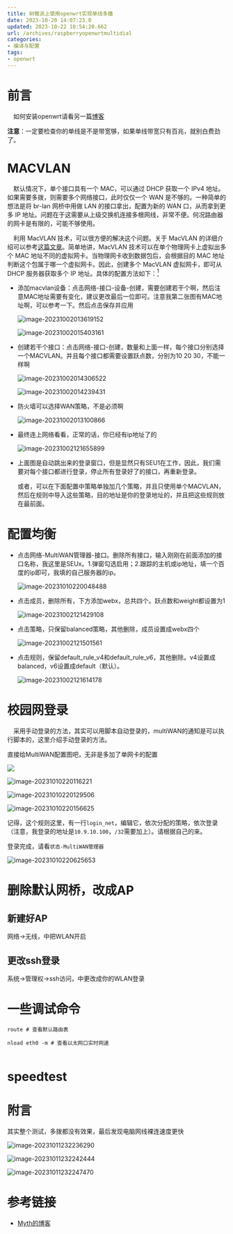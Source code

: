 ```yaml
---
title: 树莓派上使用openwrt实现单线多播
date: 2023-10-20 14:07:23.0
updated: 2023-10-22 10:54:20.662
url: /archives/raspberryopenwrtmultidial
categories: 
- 编译与配置
tags: 
- openwrt
---
```




# 前言

&emsp;如何安装openwrt请看另一篇[博客](https://lmzyoyo.top/archives/installopenwrt-open-cla-sh)

**注意**：一定要检查你的单线是不是带宽够，如果单线带宽只有百兆，就别白费劲了。

# MACVLAN

&emsp;默认情况下，单个接口具有一个 MAC，可以通过 DHCP 获取一个 IPv4 地址。如果需要多拨，则需要多个网络接口，此时仅仅一个 WAN 是不够的。一种简单的想法是将 br-lan 网桥中用做 LAN 的接口拿出，配置为新的 WAN 口，从而拿到更多 IP 地址。问题在于这需要从上级交换机连接多根网线，非常不便。何况路由器的网卡是有限的，可能不够使用。

&emsp;利用 MacVLAN 技术，可以很方便的解决这个问题。关于 MacVLAN 的详细介绍可以参考[这篇文章](https://icloudnative.io/posts/netwnetwork-virtualization-macvlan/)。简单地讲，MacVLAN 技术可以在单个物理网卡上虚拟出多个 MAC 地址不同的虚拟网卡。当物理网卡收到数据包后，会根据目的 MAC 地址判断这个包属于哪一个虚拟网卡。因此，创建多个 MacVLAN 虚拟网卡，即可从 DHCP 服务器获取多个 IP 地址。具体的配置方法如下：[<sup>1</sup>](#yy1)



- 添加macvlan设备：点击网络-接口-设备-创建，需要创建若干个啊，然后注意MAC地址需要有变化，建议更改最后一位即可。注意我第二张图有MAC地址啊，可以参考一下。然后点击保存并应用

    ![image-20231002013619152](https://imagere.oss-cn-beijing.aliyuncs.com/img20230227/202310020136210.png)

    ![image-20231002015403161](https://imagere.oss-cn-beijing.aliyuncs.com/img20230227/202310020154217.png)

- 创建若干个接口：点击网络-接口-创建，数量和上面一样，每个接口分别选择一个MACVLAN。并且每个接口都需要设置跃点数，分别为10 20 30，不能一样啊

    ![image-20231002014306522](https://imagere.oss-cn-beijing.aliyuncs.com/img20230227/202310020143593.png)

    ![image-20231002014239431](https://imagere.oss-cn-beijing.aliyuncs.com/img20230227/202310020142493.png)

- 防火墙可以选择WAN策略，不是必须啊

    ![image-20231002013100866](https://imagere.oss-cn-beijing.aliyuncs.com/img20230227/202310020131929.png)

- 最终连上网络看看，正常的话，你已经有ip地址了的

    ![image-20231002121655899](https://imagere.oss-cn-beijing.aliyuncs.com/img20230227/202310021216978.png)

- 上面图是自动跳出来的登录窗口，但是显然只有SEU1在工作，因此，我们需要对每个接口都进行登录，停止所有登录好了的接口，再重新登录。

    或者，可以在下面配置中策略单独加几个策略，并且只使用单个MACVLAN，然后在规则中导入这些策略，目的地址是你的登录地址的，并且把这些规则放在最前面。

# 配置均衡

- 点击网络-MultiWAN管理器-接口。删除所有接口，输入刚刚在前面添加的接口名称，我这里是SEUx。1.弹窗勾选启用；2.跟踪的主机或ip地址，填一个百度的ip即可，我填的自己服务器的ip。

    ![image-20231010220048488](https://imagere.oss-cn-beijing.aliyuncs.com/img20230227/202310102200552.png)

- 点击成员，删除所有，下方添加webx，总共四个。跃点数和weight都设置为1

    ![image-20231002121429108](https://imagere.oss-cn-beijing.aliyuncs.com/img20230227/202310021214160.png)

- 点击策略，只保留balanced策略，其他删除，成员设置成webx四个

    ![image-20231002121501561](https://imagere.oss-cn-beijing.aliyuncs.com/img20230227/202310021215601.png)

- 点击规则，保留default_rule_v4和default_rule_v6，其他删除。v4设置成balanced，v6设置成default（默认）。

    ![image-20231002121614178](https://imagere.oss-cn-beijing.aliyuncs.com/img20230227/202310021216242.png)

# 校园网登录

&emsp;采用手动登录的方法，其实可以用脚本自动登录的，multiWAN的通知是可以执行脚本的，这里介绍手动登录的方法。

直接给MultiWAN配置图吧，无非是多加了单网卡的配置

![](https://imagere.oss-cn-beijing.aliyuncs.com/img20230227/202310102200552.png)

![image-20231010220116221](https://imagere.oss-cn-beijing.aliyuncs.com/img20230227/202310102201272.png)

![image-20231010220129506](https://imagere.oss-cn-beijing.aliyuncs.com/img20230227/202310102201563.png)

![image-20231010220156625](https://imagere.oss-cn-beijing.aliyuncs.com/img20230227/202310102201675.png)

记得，这个规则这里，有一行`login_net`，编辑它，依次分配的策略，依次登录（注意，我登录的地址是`10.9.10.100`，`/32`需要加上）。请根据自己的来。



登录完成，请看`状态-MultiWAN管理器`

![image-20231010220625653](https://imagere.oss-cn-beijing.aliyuncs.com/img20230227/202310102206699.png)

# 删除默认网桥，改成AP

## 新建好AP

网络->无线，中把WLAN开启

## 更改ssh登录

系统->管理权->ssh访问，中更改成你的WLAN登录

# 一些调试命令

```shell
route # 查看默认路由表

nload eth0 -m # 查看以太网口实时网速


```



# speedtest



# 附言

其实整个测试，多拨都没有效果，最后发现电脑网线裸连速度更快

![image-20231011232236290](https://imagere.oss-cn-beijing.aliyuncs.com/img20230227/202310112322388.png)

![image-20231011232242444](https://imagere.oss-cn-beijing.aliyuncs.com/img20230227/202310112322481.png)

![image-20231011232247470](https://imagere.oss-cn-beijing.aliyuncs.com/img20230227/202310112322540.png)

# 参考链接

<div id="yy1"></div>

- [Myth的博客](https://myth.cx/p/openwrt-macvlan-mwan3/)
